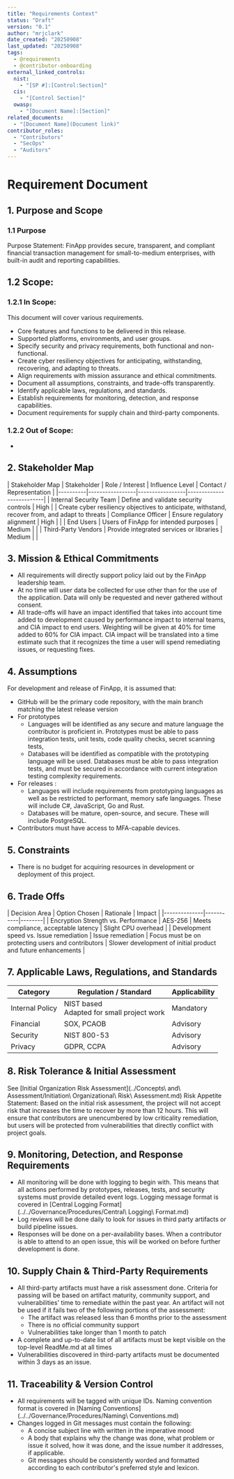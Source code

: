 ```yaml
---
title: "Requirements Context"
status: "Draft"
version: "0.1"
author: "mrjclark"
date_created: "20250908"
last_updated: "20250908"
tags:
  - @requirements
  - @contributor-onboarding
external_linked_controls:
  nist:
    - "[SP #]:[Control:Section]"
  cis:
    - "[Control Section]"
  owasp:
    - "[Document Name]:[Section]"
related_documents:
  - "[Document Name](Document link)"
contributor_roles:
  - "Contributors"
  - "SecOps"
  - "Auditors"
---
```


# Requirement Document

## 1. Purpose and Scope

### 1.1 Purpose


Purpose Statement: FinApp provides secure, transparent, and compliant financial transaction management for small-to-medium enterprises, with built-in audit and reporting capabilities. 

## 1.2 Scope: 

### 1.2.1 In Scope:
This document will cover various requirements.
- Core features and functions to be delivered in this release. 
- Supported platforms, environments, and user groups. 
- Specify security and privacy requirements, both functional and non-functional.
- Create cyber resiliency objectives for anticipating, withstanding, recovering, and adapting to threats.
- Align requirements with mission assurance and ethical commitments.
- Document all assumptions, constraints, and trade-offs transparently.
- Identify applicable laws, regulations, and standards.
- Establish requirements for monitoring, detection, and response capabilities.
- Document requirements for supply chain and third-party components.

### 1.2.2 Out of Scope: 
- 

## 2. Stakeholder Map
| Stakeholder Map | Stakeholder | Role / Interest | Influence Level | Contact / Representation | 
|----------|-----------------|-----------------|--------------------------| 
| Internal Security Team | Define and validate security controls | High | | Create cyber resiliency objectives to anticipate, withstand, recover from, and adapt to threats
| Compliance Officer | Ensure regulatory alignment | High | | 
| End Users | Users of FinApp for intended purposes | Medium | | 
| Third-Party Vendors | Provide integrated services or libraries | Medium | |

## 3. Mission & Ethical Commitments 
- All requirements will directly support policy laid out by the FinApp leadership team.  
- At no time will user data be collected for use other than for the use of the application. Data will only be requested and never gathered without consent. 
- All trade-offs will have an impact identified that takes into account time added to development caused by performance impact to internal teams, and CIA impact to end users. Weighting will be given at 40% for time added to 60% for CIA impact. CIA impact will be translated into a time estimate such that it recognizes the time a user will spend remediating issues, or requesting fixes. 
 

## 4. Assumptions 
For development and release of FinApp, it is assumed that:
- GitHub will be the primary code repository, with the main branch matching the latest release version
- For prototypes 
    - Languages will be identified as any secure and mature language the contributor is proficient in. Prototypes must be able to pass integration tests, unit tests, code quality checks, secret scanning tests, 
    - Databases will be identified as compatible with the prototyping language will be used. Databases must be able to pass integration tests, and must be secured in accordance with current integration testing complexity requirements. 
- For releases :
    - Languages will include requirements from prototyping languages as well as be restricted to performant, memory safe languages. These will include C#, JavaScript, Go and Rust.
    - Databases will be mature, open-source, and secure. These will include PostgreSQL.
- Contributors must have access to MFA-capable devices. 

## 5. Constraints 
- There is no budget for acquiring resources in development or deployment of this project. 

## 6. Trade Offs
| Decision Area | Option Chosen | Rationale | Impact | 
|--------------|-----------|--------| 
| Encryption Strength vs. Performance | AES-256 | Meets compliance, acceptable latency | Slight CPU overhead |
| Development speed vs. Issue remediation | Issue remediation | Focus must be on protecting users and contributors | Slower development of initial product and future enhancements | 


## 7. Applicable Laws, Regulations, and Standards 
| Category | Regulation / Standard | Applicability | 
|----------|-----------------------|---------------|
| Internal Policy | NIST based<br>Adapted for small project work | Mandatory | 
| Financial | SOX, PCAOB | Advisory | U.S. market | 
| Security | NIST 800-53 | Advisory | Align with internal standards | 
| Privacy | GDPR, CCPA | Advisory | Data handling and consent |  

## 8. Risk Tolerance & Initial Assessment 
See [Initial Organization Risk Assessment](../Concepts\ and\ Assessment/Initiation\ Organizational\ Risk\ Assessment.md)
Risk Appetite Statement: Based on the initial risk assessment, the project will not accept risk that increases the time to recover by more than 12 hours. This will ensure that contributors are unencumbered by low criticality remediation, but users will be protected from vulnerabilities that directly conflict with project goals. 

## 9. Monitoring, Detection, and Response Requirements 
- All monitoring will be done with logging to begin with. This means that all actions performed by prototypes, releases, tests, and security systems must provide detailed event logs. Logging message format is covered in [Central Logging Format](../../Governance/Procedures/Central\ Logging\ Format.md)
- Log reviews will be done daily to look for issues in third party artifacts or build pipeline issues. 
- Responses will be done on a per-availability bases. When a contributor is able to attend to an open issue, this will be worked on before further development is done.

## 10. Supply Chain & Third-Party Requirements 
- All third-party artifacts must have a risk assessment done. Criteria for passing will be based on artifact maturity, community support, and vulnerabilities' time to remediate within the past year. An artifact will not be used if it fails two of the following portions of the assessment:
    - The artifact was released less than 6 months prior to the assessment
    - There is no official community support
    - Vulnerabilities take longer than 1 month to patch
- A complete and up-to-date list of all artifacts must be kept visible on the top-level ReadMe.md at all times
- Vulnerabilities discovered in third-party artifacts must be documented within 3 days as an issue. 

## 11. Traceability & Version Control 
- All requirements will be tagged with unique IDs. Naming convention format is covered in [Naming Conventions](../../Governance/Procedures/Naming\ Conventions.md) 
- Changes logged in Git messages must contain the following:
    - A concise subject line with written in the imperative mood
    - A body that explains why the change was done, what problem or issue it solved, how it was done, and the issue number it addresses, if applicable. 
    - Git messages should be consistently worded and formatted according to each contributor's preferred style and lexicon.

